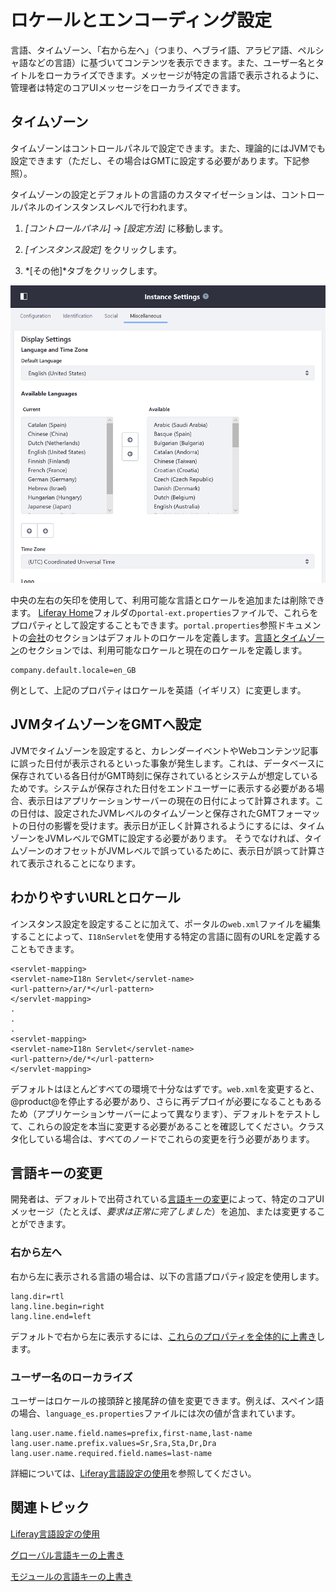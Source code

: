 # ロケールとエンコーディング設定[](id=locales-and-encoding-configuration)

言語、タイムゾーン、「右から左へ」（つまり、ヘブライ語、アラビア語、ペルシャ語などの言語）に基づいてコンテンツを表示できます。また、ユーザー名とタイトルをローカライズできます。メッセージが特定の言語で表示されるように、管理者は特定のコアUIメッセージをローカライズできます。

## タイムゾーン[](id=time-zones)

タイムゾーンはコントロールパネルで設定できます。また、理論的にはJVMでも設定できます（ただし、その場合はGMTに設定する必要があります。下記参照）。

タイムゾーンの設定とデフォルトの言語のカスタマイゼーションは、コントロールパネルのインスタンスレベルで行われます。

1. *[コントロールパネル]* &rarr; *[設定方法]* に移動します。

2. *[インスタンス設定]* をクリックします。

3. *[その他]*タブをクリックします。

![図1：インスタンス設定で、デフォルトの言語と利用可能な言語、およびタイムゾーンを変更できます。](../../../images/instance-locales.png)

中央の左右の矢印を使用して、利用可能な言語とロケールを追加または削除できます。 [Liferay Home](/discover/deployment/-/knowledge_base/7-1/installing-liferay#liferay-home)フォルダの`portal-ext.properties`ファイルで、これらをプロパティとして設定することもできます。`portal.properties`参照ドキュメントの[会社](@platform-ref@/7.1-latest/propertiesdoc/portal.properties.html#Company)のセクションはデフォルトのロケールを定義します。[言語とタイムゾーン](@platform-ref@/7.1-latest/propertiesdoc/portal.properties.html#Languages%20and%20Time%20Zones)のセクションでは、利用可能なロケールと現在のロケールを定義します。

    company.default.locale=en_GB

例として、上記のプロパティはロケールを英語（イギリス）に変更します。

## JVMタイムゾーンをGMTへ設定[](id=set-the-jvm-time-zone-to-gmt)

JVMでタイムゾーンを設定すると、カレンダーイベントやWebコンテンツ記事に誤った日付が表示されるといった事象が発生します。これは、データベースに保存されている各日付がGMT時刻に保存されているとシステムが想定しているためです。システムが保存された日付をエンドユーザーに表示する必要がある場合、表示日はアプリケーションサーバーの現在の日付によって計算されます。この日付は、設定されたJVMレベルのタイムゾーンと保存されたGMTフォーマットの日付の影響を受けます。表示日が正しく計算されるようにするには、タイムゾーンをJVMレベルでGMTに設定する必要があります。
そうでなければ、タイムゾーンのオフセットがJVMレベルで誤っているために、表示日が誤って計算されて表示されることになります。


## わかりやすいURLとロケール[](id=friendly-urls-and-locales)

インスタンス設定を設定することに加えて、ポータルの`web.xml`ファイルを編集することによって、`I18nServlet`を使用する特定の言語に固有のURLを定義することもできます。

    <servlet-mapping>
    <servlet-name>I18n Servlet</servlet-name>
    <url-pattern>/ar/*</url-pattern>
    </servlet-mapping>
    .
    .
    .
    <servlet-mapping>
    <servlet-name>I18n Servlet</servlet-name>
    <url-pattern>/de/*</url-pattern>
    </servlet-mapping>

デフォルトはほとんどすべての環境で十分なはずです。`web.xml`を変更すると、@product@を停止する必要があり、さらに再デプロイが必要になることもあるため（アプリケーションサーバーによって異なります）、デフォルトをテストして、これらの設定を本当に変更する必要があることを確認してください。クラスタ化している場合は、すべてのノードでこれらの変更を行う必要があります。


## 言語キーの変更[](id=modifying-language-keys)

開発者は、デフォルトで出荷されている[言語キーの変更](/develop/tutorials/-/knowledge_base/7-1/overriding-language-keys)によって、特定のコアUIメッセージ（たとえば、*要求は正常に完了しました*）を追加、または変更することができます。

### 右から左へ[](id=right-to-left)

右から左に表示される言語の場合は、以下の言語プロパティ設定を使用します。


    lang.dir=rtl
    lang.line.begin=right
    lang.line.end=left

デフォルトで右から左に表示するには、[これらのプロパティを全体的に上書き](/develop/tutorials/-/knowledge_base/7-1/overriding-global-language-keys)します。

### ユーザー名のローカライズ[](id=localizing-user-names)

ユーザーはロケールの接頭辞と接尾辞の値を変更できます。例えば、スペイン語の場合、`language_es.properties`ファイルには次の値が含まれています。

    lang.user.name.field.names=prefix,first-name,last-name
    lang.user.name.prefix.values=Sr,Sra,Sta,Dr,Dra
    lang.user.name.required.field.names=last-name

詳細については、[Liferay言語設定の使用](/develop/tutorials/-/knowledge_base/7-1/using-liferays-language-settings)を参照してください。

## 関連トピック[](id=related-topics)

[Liferay言語設定の使用](/develop/tutorials/-/knowledge_base/7-1/using-liferays-language-settings)

[グローバル言語キーの上書き](/develop/tutorials/-/knowledge_base/7-1/overriding-global-language-keys)

[モジュールの言語キーの上書き](/develop/tutorials/-/knowledge_base/7-1/overriding-a-modules-language-keys)
